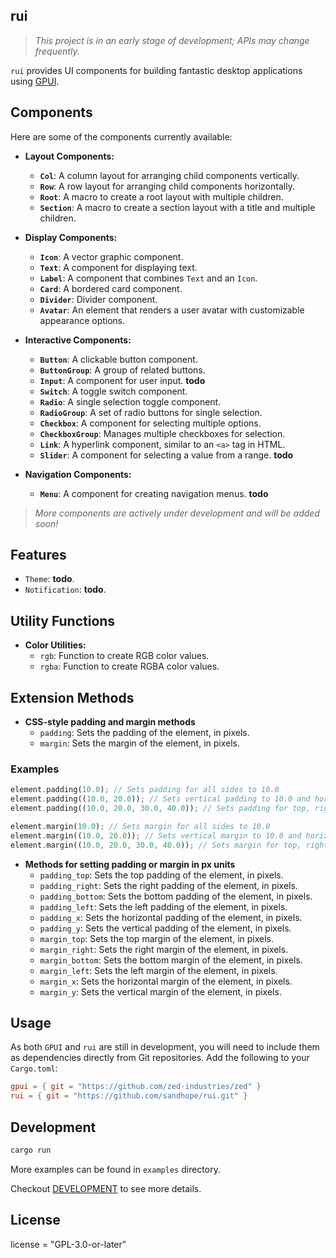 ## rui

> _This project is in an early stage of development; APIs may change frequently._

`rui` provides UI components for building fantastic desktop applications using [GPUI](https://gpui.rs).

## Components

Here are some of the components currently available:

- **Layout Components:**
  - **`Col`**: A column layout for arranging child components vertically.
  - **`Row`**: A row layout for arranging child components horizontally.
  - **`Root`**: A macro to create a root layout with multiple children.
  - **`Section`**: A macro to create a section layout with a title and multiple children.

- **Display Components:**
  - **`Icon`**: A vector graphic component.
  - **`Text`**: A component for displaying text.
  - **`Label`**: A component that combines `Text` and an `Icon`.
  - **`Card`**: A bordered card component.
  - **`Divider`**: Divider component.
  - **`Avatar`**: An element that renders a user avatar with customizable appearance options.

- **Interactive Components:**
  - **`Button`**: A clickable button component.
  - **`ButtonGroup`**: A group of related buttons.
  - **`Input`**: A component for user input. __todo__
  - **`Switch`**: A toggle switch component.
  - **`Radio`**: A single selection toggle component.
  - **`RadioGroup`**: A set of radio buttons for single selection.
  - **`Checkbox`**: A component for selecting multiple options.
  - **`CheckboxGroup`**: Manages multiple checkboxes for selection.
  - **`Link`**: A hyperlink component, similar to an `<a>` tag in HTML.
  - **`Slider`**: A component for selecting a value from a range. __todo__

- **Navigation Components:**
  - **`Menu`**: A component for creating navigation menus. __todo__

> _More components are actively under development and will be added soon!_

## Features

- `Theme`: __todo__.
- `Notification`: __todo__.

## Utility Functions

- **Color Utilities:**
  - `rgb`: Function to create RGB color values.
  - `rgba`: Function to create RGBA color values.

## Extension Methods

- **CSS-style padding and margin methods**
  - `padding`: Sets the padding of the element, in pixels.
  - `margin`: Sets the margin of the element, in pixels.

### Examples

```rust
element.padding(10.0); // Sets padding for all sides to 10.0
element.padding((10.0, 20.0)); // Sets vertical padding to 10.0 and horizontal padding to 20.0
element.padding((10.0, 20.0, 30.0, 40.0)); // Sets padding for top, right, bottom, and left respectively

element.margin(10.0); // Sets margin for all sides to 10.0
element.margin((10.0, 20.0)); // Sets vertical margin to 10.0 and horizontal margin to 20.0
element.margin((10.0, 20.0, 30.0, 40.0)); // Sets margin for top, right, bottom, and left respectively
```

- **Methods for setting padding or margin in px units**
  - `padding_top`: Sets the top padding of the element, in pixels.
  - `padding_right`: Sets the right padding of the element, in pixels.
  - `padding_bottom`: Sets the bottom padding of the element, in pixels.
  - `padding_left`: Sets the left padding of the element, in pixels.
  - `padding_x`: Sets the horizontal padding of the element, in pixels.
  - `padding_y`: Sets the vertical padding of the element, in pixels.
  - `margin_top`: Sets the top margin of the element, in pixels.
  - `margin_right`: Sets the right margin of the element, in pixels.
  - `margin_bottom`: Sets the bottom margin of the element, in pixels.
  - `margin_left`: Sets the left margin of the element, in pixels.
  - `margin_x`: Sets the horizontal margin of the element, in pixels.
  - `margin_y`: Sets the vertical margin of the element, in pixels.

## Usage

As both `GPUI` and `rui` are still in development, you will need to include them as dependencies directly from Git repositories. Add the following to your `Cargo.toml`:

```toml
gpui = { git = "https://github.com/zed-industries/zed" }
rui = { git = "https://github.com/sandhope/rui.git" }
```

## Development

```bash
cargo run
```

More examples can be found in `examples` directory.

Checkout [DEVELOPMENT](DEVELOPMENT) to see more details.

## License

license = "GPL-3.0-or-later"
